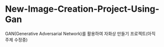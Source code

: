 # New-Image-Creation-Project-Using-Gan
GAN(Generative Adversarial Network)를 활용하여 자화상 만들기 프로젝트(아직 주제 수정중)
